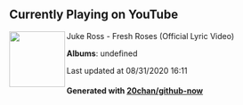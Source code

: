 ## Currently Playing on YouTube

[<img align="left" width="100" src="https://yt3.ggpht.com/a/AATXAJyayGnE57Y5zTU9pc0tKbZlWh3pfdfHL_Js2RuG8Q=s48-c-k-c0xffffffff-no-nd-rj">](https://www.youtube.com/channel/UCbuPS57FykCbIfLMk_eTeag)

Juke Ross - Fresh Roses (Official Lyric Video)

**Albums**: undefined

Last updated at 08/31/2020 16:11

#### Generated with [20chan/github-now](https://github.com/20chan/github-now)


<!--
**20chan/20chan** is a ✨ _special_ ✨ repository because its `README.md` (this file) appears on your GitHub profile.

Here are some ideas to get you started:

- 🔭 I’m currently working on ...
- 🌱 I’m currently learning ...
- 👯 I’m looking to collaborate on ...
- 🤔 I’m looking for help with ...
- 💬 Ask me about ...
- 📫 How to reach me: ...
- 😄 Pronouns: ...
- ⚡ Fun fact: ...
-->

